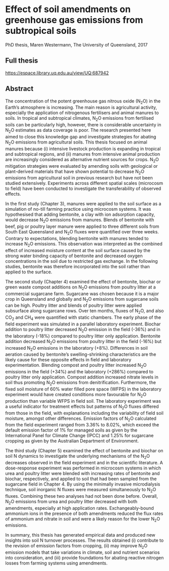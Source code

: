 # Effect of soil amendments on greenhouse gas emissions from subtropical soils

PhD thesis, Maren Westermann, The University of Queensland, 2017

## Full thesis

https://espace.library.uq.edu.au/view/UQ:687942

## Abstract 

The concentration of the potent greenhouse gas nitrous oxide (N<sub>2</sub>O) in the Earth’s atmosphere is
increasing. The main reason is agricultural activity, especially the application of nitrogenous
fertilisers and animal manures to soils. In tropical and subtropical climates, N<sub>2</sub>O emissions from
fertilised soils can be particularly high, however, there is considerable uncertainty in N<sub>2</sub>O estimates
as data coverage is poor. The research presented here aimed to close this knowledge gap and
investigate strategies for abating N<sub>2</sub>O emissions from agricultural soils. This thesis focused on
animal manures because (i) intensive livestock production is expanding in tropical and subtropical
regions, and (ii) manures from intensive animal production are increasingly considered as
alternative nutrient sources for crops. N<sub>2</sub>O mitigation strategies were evaluated by amending soils
with geological or plant-derived materials that have shown potential to decrease N<sub>2</sub>O emissions
from agricultural soil in previous research but have not been studied extensively. Experiments
across different spatial scales (microcosm to field) have been conducted to investigate the
transferability of observed effects.

In the first study (Chapter 3), manures were applied to the soil surface as a simulation of no-till
farming practice using microcosm systems. It was hypothesised that adding bentonite, a clay with
ion adsorption capacity, would decrease N<sub>2</sub>O emissions from manures. Blends of bentonite with
beef, pig or poultry layer manure were applied to three different soils from South East Queensland
and N<sub>2</sub>O fluxes were quantified over three weeks. Contrary to expectations, blending bentonite with
manures tended to increase N<sub>2</sub>O emissions. This observation was interpreted as the combined effect
of increased moisture content at the soil surface caused by the strong water binding capacity of
bentonite and decreased oxygen concentrations in the soil due to restricted gas exchange. In the
following studies, bentonite was therefore incorporated into the soil rather than applied to the
surface.

The second study (Chapter 4) examined the effect of bentonite, biochar or green waste compost
additions on N<sub>2</sub>O emissions from poultry litter at a commercial sugarcane farm. Sugarcane was
chosen because it is a major crop in Queensland and globally and N<sub>2</sub>O emissions from sugarcane
soils can be high. Poultry litter and blends of poultry litter were applied subsurface along sugarcane
rows. Over ten months, fluxes of N<sub>2</sub>O, and also CO<sub>2</sub> and CH<sub>4</sub> were quantified with static chambers.
The early phase of the field experiment was simulated in a parallel laboratory experiment. Biochar
addition to poultry litter decreased N<sub>2</sub>O emission in the field (-36%) and in the laboratory (-18%)
compared to poultry litter only application. Bentonite addition decreased N<sub>2</sub>O emissions from
poultry litter in the field (-16%) but increased N<sub>2</sub>O emissions in the laboratory (+8%). Differences
in soil aeration caused by bentonite’s swelling-shrinking characteristics are the likely cause for 
these opposite effects in field and laboratory experimentation. Blending compost and poultry litter
increased N<sub>2</sub>O emissions in the field (+34%) and the laboratory (+286%) compared to poultry litter
only application. Compost addition increased nitrate levels in soil thus promoting N<sub>2</sub>O emissions
from denitrification. Furthermore, the fixed soil moisture of 60% water filled pore space (WFPS) in
the laboratory experiment would have created conditions more favourable for N<sub>2</sub>O production than
variable WFPS in field soil. The laboratory experiment was a useful indicator for treatment effects
but patterns of N<sub>2</sub>O fluxes differed from those in the field, with explanations including the
variability of field soil moisture, amongst other differences. Emission factors of N<sub>2</sub>O calculated
from the field experiment ranged from 3.36% to 8.02%, which exceed the default emission factor of
1% for managed soils as given by the International Panel for Climate Change (IPCC) and 1.25% for
sugarcane cropping as given by the Australian Department of Environment.

The third study (Chapter 5) examined the effect of bentonite and biochar on soil N dynamics to
investigate the underlying mechanisms of the N<sub>2</sub>O decreases observed in the field experiment and in
the scientific literature. A dose-response experiment was performed in microcosm systems in which
urea and poultry litter were blended with increasing rates of bentonite and biochar, respectively, and
applied to soil that had been sampled from the sugarcane field in Chapter 4. By using the minimally
invasive microdialysis technique, soil inorganic N fluxes were measured simultaneously to N<sub>2</sub>O
fluxes. Combining these two analyses had not been done before. Overall, N<sub>2</sub>O emissions from urea
and poultry litter decreased with both amendments, especially at high application rates.
Exchangeably-bound ammonium ions in the presence of both amendments reduced the flux rates of
ammonium and nitrate in soil and were a likely reason for the lower N<sub>2</sub>O emissions.

In summary, this thesis has generated empirical data and produced new insights into soil N turnover
processes. The results obtained (i) contribute to the revision of emission factors from cropping, (ii)
may improve N<sub>2</sub>O emission models that take variations in climate, soil and nutrient scenarios into
consideration, and (iii) provide foundations for abating reactive nitrogen losses from farming
systems using amendments.
